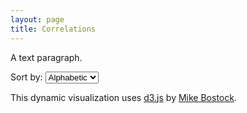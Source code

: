 ```yaml
---
layout: page
title: Correlations
---
```


<html class="miner">
<meta charset="utf-8">

<style>
    @import url(http://fonts.googleapis.com/css?family=Yanone+Kaffeesatz:400,700);
    @import url(http://fonts.googleapis.com/css?family=Droid+Serif|Droid+Serif:b|Droid+Serif:i|Lato|Lato:b|Lato:i);

    /*
    @import url(cooccurrence.css); 
    
    
    html { min-width: 1000px; }
    
    a { color: #57A; }
    
    .miner body {
      background: #f7fff0;
      color: #430;
      font-family: "Lato", sans-serif;
      margin: 1em auto 4em auto;
      position: relative;
      width: 950px;
    }
    
    svg { font: 9px sans-serif; }
    
    .axis path, .axis line {
      fill: none;
      stroke: #000;
      shape-rendering: crispEdges;
    }
    
    .background { fill: #eee; }
    
    line { stroke: #fff; }
    
    text.active { 
        fill: red; 
        font-size: 13px; 
        font-weight: 900; 
        letter-spacing: -.05em;
    }
    
    .miner aside, .miner h1 { font-family: "Lato", sans-serif; }
    
    .miner h1 { color: #430; }
    
    h1 {
      font-size: 48px;
      letter-spacing: -1px;
      margin: .3em 0 .1em 0;
      text-rendering: optimizeLegibility;
    }
    
    body > p, li > p { line-height: 1.4em; }
    
    body > p { width: 700px; }
    */
</style>
<!-- <script src="d3.v2.8.1.min.js"></script> -->

<p>A text paragraph</a></i>.

<p>Sort by: <select id="matrixsortorder">
  <option value="alphabetic">Alphabetic</option>
  <option value="frequency">Frequency</option>
  <option value="cluster">Cluster</option>
</select>

<div id="matrix"></div>

<script type="text/javascript" src="//cdnjs.cloudflare.com/ajax/libs/d3/3.5.3/d3.min.js"></script>
<!-- <script type="text/javascript" src="cdnjs.cloudflare.com/ajax/libs/underscore.js/1.7.0/underscore-min.js"></script> -->
<script src="/js/correlation/graphutil.js"></script>

<script>
    var graph;
    d3.json("/js/correlation/correlation.json", function(error, json) {
        if (error) return console.warn(error);
        graph = json;
        draw_matrix_heat_map(graph, 900, 900, "#matrix");
            //,function (group_num) { var groups = ["", "Whig", "Democratic", "Republican", "Democratic-Republican", "Federalist"]; return groups[group_num]; },
            //function (name) { return name.substring(0,4) + "\n" + name.substring(5,30); }
        //);
    });
</script>

<p>This dynamic visualization uses <a href="http://d3js.org/">d3.js</a> by <a href="http://bost.ocks.org/">Mike Bostock</a>.
</aside>
